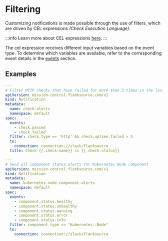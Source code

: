 # Filtering

Customizing notifications is made possible through the use of filters, which are driven by CEL expressions _(Check Execution Language)_.

:::info
Learn more about CEL expressions [here](../../reference/scripting/cel.md).
:::

The cel expression receives different input variables based on the event type. To determine which variables are available, refer to the corresponding event details in the [events](../events) section.

## Examples

```yaml
---
# Filter HTTP checks that have failed for more than 5 times in the last 1 hour
apiVersion: mission-control.flanksource.com/v1
kind: Notification
metadata:
  name: check-alerts
  namespace: default
spec:
  events:
    - check.passed
    - check.failed
  filter: check.type == 'http' && check.uptime.failed > 5
  to:
    connection: connection://slack/flanksource
  title: Check {{.check.name}} is {{.check.status}}
```

```yaml title="kubernetes-node-component-alerts.yaml"
---
# Send all component status alerts for Kubernetes Node component
apiVersion: mission-control.flanksource.com/v1
kind: Notification
metadata:
  name: kubernetes-node-component-alerts
  namespace: default
spec:
  events:
    - component.status.healthy
    - component.status.unhealthy
    - component.status.warning
    - component.status.error
    - component.status.info
  filter: component.type == "Kubernetes::Node"
  to:
    connection: connection://slack/flanksource
```
